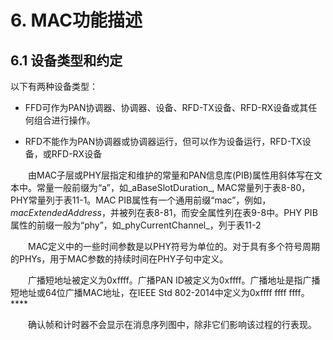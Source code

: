 # 6. MAC功能描述

## 6.1 设备类型和约定

以下有两种设备类型：

* FFD可作为PAN协调器、协调器、设备、RFD-TX设备、RFD-RX设备或其任何组合进行操作。

* RFD不能作为PAN协调器或协调器运行，但可以作为设备运行，RFD-TX设备，或RFD-RX设备

　　由MAC子层或PHY层指定和维护的常量和PAN信息库\(PIB\)属性用斜体写在文本中。常量一般前缀为“a”，如_aBaseSlotDuration_, MAC常量列于表8-80，PHY常量列于表11-1。MAC PIB属性有一个通用前缀“mac”，例如，_macExtendedAddress_，并被列在表8-81，而安全属性列在表9-8中。PHY PIB属性的前缀一般为“phy”，如_phyCurrentChannel_，列于表11-2

　　MAC定义中的一些时间参数是以PHY符号为单位的。对于具有多个符号周期的PHYs，用于MAC参数的持续时间在PHY子句中定义。

　　广播短地址被定义为0xffff。广播PAN ID被定义为0xffff。广播地址是指广播短地址或64位广播MAC地址，在IEEE Std 802-2014中定义为0xffff ffff ffff。****

　　确认帧和计时器不会显示在消息序列图中，除非它们影响该过程的行表现。

